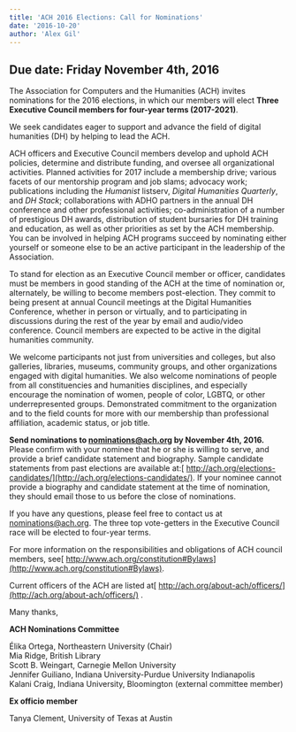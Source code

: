 ```yaml
---
title: 'ACH 2016 Elections: Call for Nominations'
date: '2016-10-20'
author: 'Alex Gil'
---
```

**Due date: Friday November 4th, 2016**
---------------------------------------

The Association for Computers and the Humanities (ACH) invites nominations for the 2016 elections, in which our members will elect **Three Executive Council members for four­-year terms (2017-2021)**.

We seek candidates eager to support and advance the field of digital humanities (DH) by helping to lead the ACH.

ACH officers and Executive Council members develop and uphold ACH policies, determine and distribute funding, and oversee all organizational activities. Planned activities for 2017 include a membership drive; various facets of our mentorship program and job slams; advocacy work; publications including the *Humanist* listserv, *Digital Humanities Quarterly*, and *DH Stack*; collaborations with ADHO partners in the annual DH conference and other professional activities; co-­administration of a number of prestigious DH awards, distribution of student bursaries for DH training and education, as well as other priorities as set by the ACH membership. You can be involved in helping ACH programs succeed by nominating either yourself or someone else to be an active participant in the leadership of the Association.

To stand for election as an Executive Council member or officer, candidates must be members in good standing of the ACH at the time of nomination or, alternately, be willing to become members post-election. They commit to being present at annual Council meetings at the Digital Humanities Conference, whether in person or virtually, and to participating in discussions during the rest of the year by email and audio/video conference. Council members are expected to be active in the digital humanities community.

We welcome participants not just from universities and colleges, but also galleries, libraries, museums, community groups, and other organizations engaged with digital humanities. We also welcome nominations of people from all constituencies and humanities disciplines, and especially encourage the nomination of women, people of color, LGBTQ, or other under­represented groups. Demonstrated commitment to the organization and to the field counts for more with our membership than professional affiliation, academic status, or job title.

**Send nominations to nominations@ach.org by November 4th, 2016.** Please confirm with your nominee that he or she is willing to serve, and provide a brief candidate statement and biography. Sample candidate statements from past elections are available at:[ http://ach.org/elections-candidates/](http://ach.org/elections-candidates/). If your nominee cannot provide a biography and candidate statement at the time of nomination, they should email those to us before the close of nominations.

If you have any questions, please feel free to contact us at nominations@ach.org. The three top vote­-getters in the Executive Council race will be elected to four-­year terms.

For more information on the responsibilities and obligations of ACH council members, see[ http://www.ach.org/constitution#Bylaws](http://www.ach.org/constitution#Bylaws).

Current officers of the ACH are listed at[ http://ach.org/about-ach/officers/](http://ach.org/about-ach/officers/) .

Many thanks,

**ACH Nominations Committee**

Élika Ortega, Northeastern University (Chair)  
Mia Ridge, British Library  
Scott B. Weingart, Carnegie Mellon University  
Jennifer Guiliano, Indiana University-Purdue University Indianapolis  
Kalani Craig, Indiana University, Bloomington (external committee member)

**Ex officio member**

Tanya Clement, University of Texas at Austin